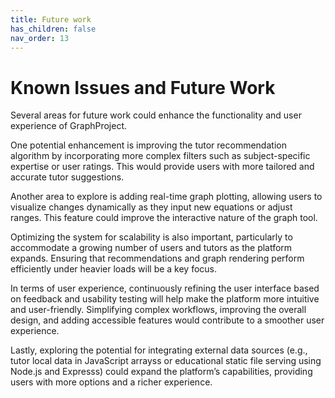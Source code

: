 ```yaml
---
title: Future work
has_children: false
nav_order: 13
---
```


# Known Issues and Future Work

Several areas for future work could enhance the functionality and user experience of GraphProject. 

One potential enhancement is improving the tutor recommendation algorithm by incorporating more complex filters such as subject-specific expertise or user ratings. This would provide users with more tailored and accurate tutor suggestions.

Another area to explore is adding real-time graph plotting, allowing users to visualize changes dynamically as they input new equations or adjust ranges. This feature could improve the interactive nature of the graph tool.

Optimizing the system for scalability is also important, particularly to accommodate a growing number of users and tutors as the platform expands. Ensuring that recommendations and graph rendering perform efficiently under heavier loads will be a key focus.

In terms of user experience, continuously refining the user interface based on feedback and usability testing will help make the platform more intuitive and user-friendly. Simplifying complex workflows, improving the overall design, and adding accessible features would contribute to a smoother user experience.

Lastly, exploring the potential for integrating external data sources (e.g., tutor local data in JavaScript arrayss or educational static file serving using Node.js and Expresss) could expand the platform’s capabilities, providing users with more options and a richer experience.
